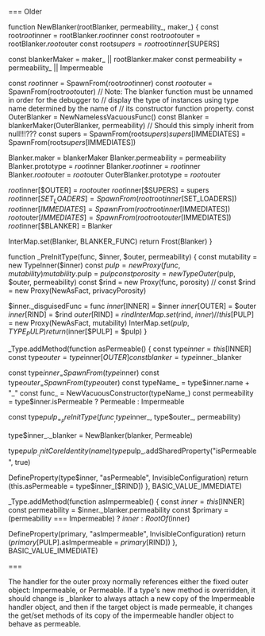 === Older

function NewBlanker(rootBlanker, permeability_, maker_) {
  const root$root$inner = rootBlanker.$root$inner
  const root$root$outer = rootBlanker.$root$outer
  const root$supers     = root$root$inner[$SUPERS]

  const blankerMaker    = maker_        || rootBlanker.maker
  const permeability    = permeability_ || Impermeable

  const $root$inner     = SpawnFrom(root$root$inner)
  const $root$outer     = SpawnFrom(root$root$outer)
  // Note: The blanker function must be unnamed in order for the debugger to
  // display the type of instances using type name determined by the name of
  // its constructor function property.
  const OuterBlanker   = NewNamelessVacuousFunc()
  const Blanker        = blankerMaker(OuterBlanker, permeability)
                         // Should this simply inherit from null!!!???
  const supers         = SpawnFrom(root$supers)
  supers[$IMMEDIATES]  = SpawnFrom(root$supers[$IMMEDIATES])

  Blanker.maker             = blankerMaker
  Blanker.permeability      = permeability
  Blanker.prototype         = $root$inner
  Blanker.$root$inner       = $root$inner
  Blanker.$root$outer       = $root$outer
  OuterBlanker.prototype    = $root$outer

  $root$inner[$OUTER]       = $root$outer
  $root$inner[$SUPERS]      = supers
  $root$inner[$SET_LOADERS] = SpawnFrom(root$root$inner[$SET_LOADERS])
  $root$inner[$IMMEDIATES]  = SpawnFrom(root$root$inner[$IMMEDIATES])
  $root$outer[$IMMEDIATES]  = SpawnFrom(root$root$outer[$IMMEDIATES])
  $root$inner[$BLANKER]     = Blanker

  InterMap.set(Blanker, BLANKER_FUNC)
  return Frost(Blanker)
}

function _PreInitType(func, $inner, $outer, permeability) {
  const mutability = new TypeInner($inner)
  const $pulp      = new Proxy(func, mutability)
  mutability.$pulp = $pulp
  const porosity   = new TypeOuter($pulp, $outer, permeability)
  const $rind      = new Proxy(func, porosity)
  // const $rind           = new Proxy(NewAsFact, privacyPorosity)

  $inner._disguisedFunc = func
  $inner[$INNER] = $inner
  $inner[$OUTER] = $outer
  $inner[$RIND]  = $rind
  $outer[$RIND]  = $rind
  InterMap.set($rind, $inner)
  // this[$PULP]  = new Proxy(NewAsFact, mutability)
  InterMap.set($pulp, TYPE_PULP)
  return ($inner[$PULP] = $pulp)
}

_Type.addMethod(function asPermeable() {
  const type$inner   = this[$INNER]
  const type$outer   = type$inner[$OUTER]
  const blanker      = type$inner._blanker

  const type$inner_  = SpawnFrom(type$inner)
  const type$outer_  = SpawnFrom(type$outer)
  const typeName_    = type$inner.name + "_"
  const func_        = NewVacuousConstructor(typeName_)
  const permeability = type$inner.isPermeable ? Permeable : Impermeable

  const type$pulp_ = _PreInitType(func_, type$inner_, type$outer_, permeability)

  type$inner_._blanker = NewBlanker(blanker, Permeable)

  type$pulp_._initCoreIdentity(name)
  type$pulp_.addSharedProperty("isPermeable", true)

  DefineProperty(type$inner, "asPermeable", InvisibleConfiguration)
  return (this.asPermeable = type$inner_[$RIND])
}, BASIC_VALUE_IMMEDIATE)


_Type.addMethod(function asImpermeable() {
  const $inner       = this[$INNER]
  const permeability = $inner._blanker.permeability
  const $primary     = (permeability === Impermeable) ? $inner : RootOf($inner)

  DefineProperty(primary, "asImpermeable", InvisibleConfiguration)
  return ($primary[$PULP].asImpermeable = $primary[$RIND])
}, BASIC_VALUE_IMMEDIATE)



===

The handler for the outer proxy normally references either the fixed outer object: Impermeable, or Permeable.  If a type's new method is overridden, it should change is _blanker to always attach a new copy of the Impermeable handler object, and then if the target object is made permeable, it changes the get/set methods of its copy of the impermeable handler object to behave as
permeable.
